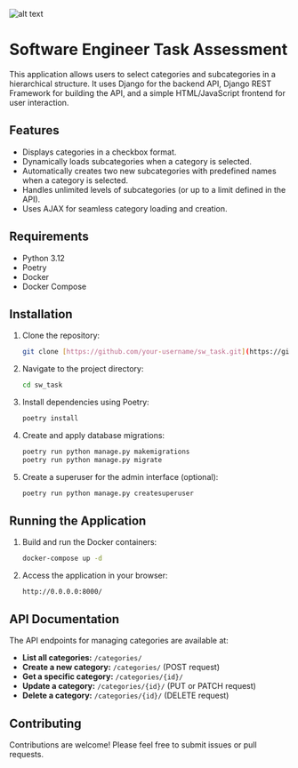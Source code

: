 ![alt text](https://rightshero.com/wp/wp-content/uploads/2024/04/RightsHero-Logo.png)


# Software Engineer Task Assessment

This application allows users to select categories and subcategories in a hierarchical structure. It uses Django for the backend API, Django REST Framework for building the API, and a simple HTML/JavaScript frontend for user interaction.

## Features

*   Displays categories in a checkbox format.
*   Dynamically loads subcategories when a category is selected.
*   Automatically creates two new subcategories with predefined names when a category is selected.
*   Handles unlimited levels of subcategories (or up to a limit defined in the API).
*   Uses AJAX for seamless category loading and creation.

## Requirements

*   Python 3.12
*   Poetry
*   Docker
*   Docker Compose

## Installation

1.  Clone the repository:
    ```bash
    git clone [https://github.com/your-username/sw_task.git](https://github.com/your-username/sw_task.git)
    ```
2.  Navigate to the project directory:
    ```bash
    cd sw_task
    ```
3.  Install dependencies using Poetry:
    ```bash
    poetry install
    ```
4.  Create and apply database migrations:
    ```bash
    poetry run python manage.py makemigrations
    poetry run python manage.py migrate
    ```
5.  Create a superuser for the admin interface (optional):
    ```bash
    poetry run python manage.py createsuperuser
    ```

## Running the Application

1.  Build and run the Docker containers:
    ```bash
    docker-compose up -d
    ```
2.  Access the application in your browser:
    ```
    http://0.0.0.0:8000/
    ```

## API Documentation

The API endpoints for managing categories are available at:

*   **List all categories:** `/categories/`
*   **Create a new category:** `/categories/` (POST request)
*   **Get a specific category:** `/categories/{id}/`
*   **Update a category:** `/categories/{id}/` (PUT or PATCH request)
*   **Delete a category:** `/categories/{id}/` (DELETE request)

## Contributing

Contributions are welcome! Please feel free to submit issues or pull requests.
